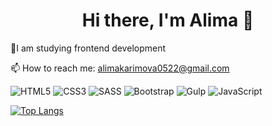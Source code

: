 <h1 align="center">Hi there, I'm Alima 👋 </h1>

🌱I am studying frontend development

📫 How to reach me: alimakarimova0522@gmail.com

![HTML5](https://img.shields.io/badge/html5-%23E34F26.svg?style=for-the-badge&logo=html5&logoColor=white)  ![CSS3](https://img.shields.io/badge/css3-%231572B6.svg?style=for-the-badge&logo=css3&logoColor=white)  ![SASS](https://img.shields.io/badge/SASS-hotpink.svg?style=for-the-badge&logo=SASS&logoColor=white)  ![Bootstrap](https://img.shields.io/badge/bootstrap-%23563D7C.svg?style=for-the-badge&logo=bootstrap&logoColor=white)  ![Gulp](https://img.shields.io/badge/GULP-%23CF4647.svg?style=for-the-badge&logo=gulp&logoColor=white)  ![JavaScript](https://img.shields.io/badge/javascript-%23323330.svg?style=for-the-badge&logo=javascript&logoColor=%23F7DF1E) <!-- ![React](https://img.shields.io/badge/react-%2320232a.svg?style=for-the-badge&logo=react&logoColor=%2361DAFB) -->
<!-- ![Vue.js](https://img.shields.io/badge/vuejs-%2335495e.svg?style=for-the-badge&logo=vuedotjs&logoColor=%234FC08D) -->

[![Top Langs](https://github-readme-stats.vercel.app/api/top-langs/?username=alimakarimova&layout=compact)](https://github.com/AlimaKarimova/)




